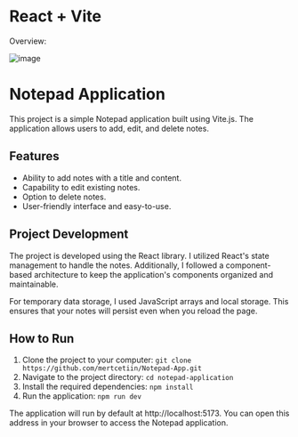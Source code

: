 # React + Vite

Overview:

![image](https://github.com/mertcetiin/Notepad-App/assets/102957602/4e7c4cf5-eb4c-4d3e-b965-79ea20a5588b)

# Notepad Application

This project is a simple Notepad application built using Vite.js. The application allows users to add, edit, and delete notes.

## Features

- Ability to add notes with a title and content.
- Capability to edit existing notes.
- Option to delete notes.
- User-friendly interface and easy-to-use.

## Project Development

The project is developed using the React library. I utilized React's state management to handle the notes. Additionally, I followed a component-based architecture to keep the application's components organized and maintainable.

For temporary data storage, I used JavaScript arrays and local storage. This ensures that your notes will persist even when you reload the page.

## How to Run

1. Clone the project to your computer: `git clone https://github.com/mertcetiin/Notepad-App.git`
2. Navigate to the project directory: `cd notepad-application`
3. Install the required dependencies: `npm install`
4. Run the application: `npm run dev`

The application will run by default at http://localhost:5173. You can open this address in your browser to access the Notepad application.
